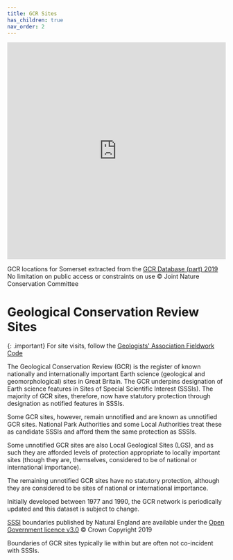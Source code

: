 ```yaml
---
title: GCR Sites
has_children: true
nav_order: 2
---
```


<iframe allowfullscreen src="https://somersetgeology.github.io/gcr-csv/index.html" style="height:500px; width:100%; border:none;" title="Somerset GCR Sites"></iframe>

GCR locations for Somerset extracted from the [GCR Database (part) 2019](https://hub.jncc.gov.uk/assets/b0f53582-f93d-4e70-8ff9-0f16b660e4ad) No limitation on public access or constraints on use © Joint Nature Conservation Committee 
 
# Geological Conservation Review Sites

{: .important}
For site visits, follow the [Geologists' Association Fieldwork Code](https://somersetgeology.github.io/GA_geological_field_work_code.pdf)

The Geological Conservation Review (GCR) is the register of known nationally and internationally important Earth science (geological and geomorphological) sites in Great Britain. The GCR underpins designation of Earth science features in Sites of Special Scientific Interest (SSSIs). The majority of GCR sites, therefore, now have statutory protection through designation as notified features in SSSIs.

Some GCR sites, however, remain unnotified and are known as unnotified GCR sites. National Park Authorities and some Local Authorities treat these as candidate SSSIs and afford them the same protection as SSSIs.

Some unnotified GCR sites are also Local Geological Sites (LGS), and as such they are afforded levels of protection appropriate to locally important sites (though they are, themselves, considered to be of national or international importance).

The remaining unnotified GCR sites have no statutory protection, although they are considered to be sites of national or international importance.

Initially developed between 1977 and 1990, the GCR network is periodically updated and this dataset is subject to change. 

[SSSI](https://www.data.gov.uk/dataset/5b632bd7-9838-4ef2-9101-ea9384421b0d/sites-of-special-scientific-interest-england#licence-info) boundaries published by Natural England are available under the [Open Government licence v3.0](https://www.nationalarchives.gov.uk/doc/open-government-licence/version/3/) © Crown Copyright 2019 

Boundaries of GCR sites typically lie within but are often not co-incident with SSSIs.

